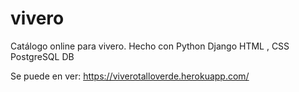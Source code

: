 # vivero
Catálogo online para vivero. Hecho con 
Python
Django
HTML , CSS
PostgreSQL DB

Se puede en ver: https://viverotalloverde.herokuapp.com/
